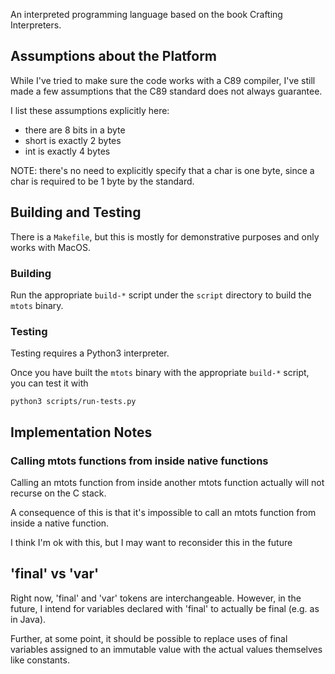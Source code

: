 An interpreted programming language based on
the book Crafting Interpreters.

## Assumptions about the Platform

While I've tried to make sure the code works
with a C89 compiler, I've still made a few assumptions
that the C89 standard does not always guarantee.

I list these assumptions explicitly here:

* there are 8 bits in a byte
* short is exactly 2 bytes
* int is exactly 4 bytes

NOTE: there's no need to explicitly specify that a char
is one byte, since a char is required to be 1 byte by
the standard.

## Building and Testing

There is a `Makefile`, but this is mostly for demonstrative purposes
and only works with MacOS.

### Building

Run the appropriate `build-*` script under the `script` directory
to build the `mtots` binary.

### Testing

Testing requires a Python3 interpreter.

Once you have built the `mtots` binary with the appropriate `build-*`
script, you can test it with

```
python3 scripts/run-tests.py
```

## Implementation Notes

### Calling mtots functions from inside native functions

Calling an mtots function from inside another mtots function
actually will not recurse on the C stack.

A consequence of this is that it's impossible to call an mtots
function from inside a native function.

I think I'm ok with this, but I may want to reconsider this in the future

## 'final' vs 'var'

Right now, 'final' and 'var' tokens are interchangeable.
However, in the future, I intend for variables declared with 'final'
to actually be final (e.g. as in Java).

Further, at some point, it should be possible to replace uses of
final variables assigned to an immutable value with the actual
values themselves like constants.
